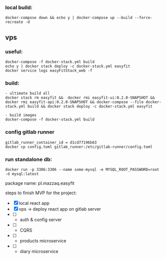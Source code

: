 ### local build:
```
docker-compose down && echo y | docker-compose up --build --force-recreate -d
```

## vps

### useful:
```
docker-compose -f docker-stack.yml build
echo y | docker stack deploy -c docker-stack.yml easyfit
docker service logs easyFitStack_web -f
```

### build:
```
- ultimate build all
docker stack rm easyfit &&  docker rmi easyfit-ui:0.2.0-SNAPSHOT && docker rmi easyfit-api:0.2.0-SNAPSHOT && docker-compose --file docker-stack.yml build && docker stack deploy -c docker-stack.yml easyfit

- build images
docker-compose -f docker-stack.yml build

```

### config gitlab runner 
```
gitlab_runner_container_id = d1cd77196b63
docker cp config.toml gitlab_runner:/etc/gitlab-runner/config.toml
```

### run standalone db:
```
docker run -p 3306:3306 --name some-mysql -e MYSQL_ROOT_PASSWORD=root -d mysql:latest
```
package name:
pl.mazzaq.easyfit

steps to finish MVP for the project:
- [x] local react app
- [x] vps -> deploy react app on gitlab server
- [ ] + auth & config server
- [ ] + CQRS
- [ ] + products microservice
- [ ] + diary microservice